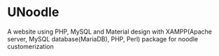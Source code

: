 # UNoodle
A website using PHP, MySQL and Material design with XAMPP(Apache server, MySQL database(MariaDB), PHP, Perl) package for noodle customerization
